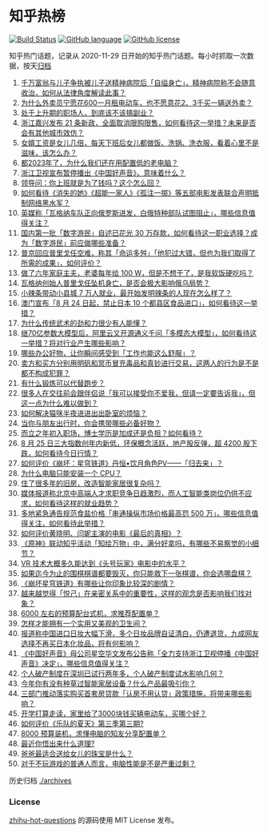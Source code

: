 # 知乎热榜
[![Build Status](https://github.com/ToWeLong/zhihu-hot-questions/workflows/CI/badge.svg)](https://github.com/ToWeLong/zhihu-hot-questions/actions)
[![GitHub language](https://img.shields.io/badge/language-golang-orange.svg)](https://golang.org/)
[![GitHub license](https://img.shields.io/github/license/ToWeLong/zhihu-hot-questions)](https://github.com/ToWeLong/zhihu-hot-questions/blob/main/LICENSE)

知乎热门话题，记录从 2020-11-29 日开始的知乎热门话题。每小时抓取一次数据，按天[归档](./archives)

<!-- BEGIN -->

1. [千万富翁与儿子争执被儿子送精神病院后「自缢身亡」，精神病院称不会随意收治，如何从法律角度解读此事？](https://www.zhihu.com/question/619118393)
1. [为什么外卖员宁愿花600一月租电动车，也不愿意花2、3千买一辆送外卖？](https://www.zhihu.com/question/618483081)
1. [处于上升期的职场人，到底该不该搞副业？](https://www.zhihu.com/question/616762785)
1. [浙江嘉兴发布 21 条新政，全面取消限购限售，如何看待这一举措？未来是否会有其他城市效仿？](https://www.zhihu.com/question/619137780)
1. [女婿工资是女儿几倍，每天下班后女儿都做饭、洗锅、洗衣服，看着心里不是滋味，该怎么办？](https://www.zhihu.com/question/618378502)
1. [都2023年了，为什么我们还在用配置低的老电脑？](https://www.zhihu.com/question/618352533)
1. [浙江卫视宣布暂停播出《中国好声音》，意味着什么？](https://www.zhihu.com/question/619090524)
1. [领导问：你上班就是为了钱吗？这个怎么回？](https://www.zhihu.com/question/617934244)
1. [如何看待《消失的她》《超能一家人》《孤注一掷》等五部电影发表联合声明抵制网络黑水军？](https://www.zhihu.com/question/618940136)
1. [英媒称「瓦格纳车队正向俄罗斯进发，白俄特种部队试图阻止」，哪些信息值得关注？](https://www.zhihu.com/question/618935705)
1. [国内第一批「数字游民」自述已花光 30 万存款，如何看待这一职业选择？成为「数字游民」前应做哪些准备？](https://www.zhihu.com/question/618950529)
1. [普京回应普里戈任空难，称其「命运多舛」「他犯过大错，但也为我们取得了所需的成果」，如何评价？](https://www.zhihu.com/question/619086963)
1. [做了六年家庭主夫，老婆每年给 100 W，但是不想干了，是我软饭硬吃吗？](https://www.zhihu.com/question/616790757)
1. [瓦格纳创始人普里戈任坠机身亡，是否会极大影响俄乌局势？](https://www.zhihu.com/question/618879754)
1. [小辣条带动小县城 7 万人就业，最开始发明辣条的人现在怎么样了？](https://www.zhihu.com/question/619112332)
1. [澳门宣布「8 月 24 日起，禁止日本 10 个都县区食品进口」，如何看待这一举措？](https://www.zhihu.com/question/618575267)
1. [为什么传统武术的劲和力很少有人能懂？](https://www.zhihu.com/question/500121274)
1. [继70亿参数大模型后，阿里云又开源通义千问「多模态大模型」，如何看待这一举措？将对行业产生哪些影响？](https://www.zhihu.com/question/619105275)
1. [哪些办公好物，让你瞬间感受到「工作也能这么舒服」？](https://www.zhihu.com/question/617729237)
1. [卖方和买方分别用明矾和冥币冒充毒品和真钞进行交易，这两人的行为是不是都不构成犯罪？](https://www.zhihu.com/question/617365163)
1. [有什么锻炼可以代替跑步？](https://www.zhihu.com/question/618511166)
1. [很多人在交往前会跟伴侣说「我可以接受你不爱我，但请一定要告诉我」，但这一点为什么难以做到？](https://www.zhihu.com/question/617745797)
1. [如何解决猫咪半夜进进出出卧室的烦恼？](https://www.zhihu.com/question/471318049)
1. [当你与朋友出行时，你会携带哪些必备好物？](https://www.zhihu.com/question/614480950)
1. [而立之年初入职场，博士学历是加成还是负担？如何看待？](https://www.zhihu.com/question/618709284)
1. [8 月 25 日三大指数创年内新低，环保概念活跃，地产股反弹，超 4200 股下跌，如何看待今日行情？](https://www.zhihu.com/question/619077132)
1. [如何评价《崩坏：星穹铁道》丹恒•饮月角色PV——「归去来」？](https://www.zhihu.com/question/619098113)
1. [为什么电脑只能安装一个 CPU？](https://www.zhihu.com/question/617998258)
1. [住了很多年的旧房，改造智能家居很复杂吗？](https://www.zhihu.com/question/585242698)
1. [媒体报道称北京中高端人才求职竞争日趋激烈，而人工智能类岗位仍供不应求，如何看待这样的就业趋势？](https://www.zhihu.com/question/619106400)
1. [多地紧急通告规范食盐价格「串通操纵市场价格最高罚 500 万」，哪些信息值得关注，如何看待此举措？](https://www.zhihu.com/question/619109096)
1. [如何评价黄晓明、闫妮主演的电影《最后的真相》？](https://www.zhihu.com/question/601040553)
1. [《原神》联动知乎活动「知绘万物」中，满分好拿吗，有哪些不易察觉的小细节？](https://www.zhihu.com/question/619096235)
1. [VR 技术大概多久能达到《头号玩家》电影中的水平？](https://www.zhihu.com/question/588270025)
1. [如果迄今为止的围棋棋谱都要毁灭，你只能救下一张棋谱，你会选哪盘棋？](https://www.zhihu.com/question/615231566)
1. [《崩坏星穹铁道》有哪些让你印象比较深的剧情？](https://www.zhihu.com/question/599177634)
1. [越来越觉得「悦己」在亲密关系中的重要性，这样的观念是否影响我们找对象？](https://www.zhihu.com/question/617745782)
1. [6000 左右的预算配台式机，求推荐配置单？](https://www.zhihu.com/question/585057665)
1. [怎样才能拥有一个实用又美观的卫生间？](https://www.zhihu.com/question/619120721)
1. [报道称中国进口日妆大幅下滑，多个日妆品牌自证清白，仍遭退货，九成网友选择不再买日本化妆品，将有何影响？](https://www.zhihu.com/question/619130911)
1. [《中国好声音》母公司星空华文发布公告称「全力支持浙江卫视停播《中国好声音》决定」，哪些信息值得关注？](https://www.zhihu.com/question/619192751)
1. [个人破产制度在深圳已试行两年多，个人破产制度试水影响几何？](https://www.zhihu.com/question/619086565)
1. [今年你有没有种草过智能家居设备？什么产品最吸引你？](https://www.zhihu.com/question/614165591)
1. [三部门推动落实购买首套房贷款「认房不用认贷」政策措施，将带来哪些影响？](https://www.zhihu.com/question/619106873)
1. [开学打算走读，家里给了3000块钱买辆电动车，买哪个好？](https://www.zhihu.com/question/617972390)
1. [如何评价《乐队的夏天》第三季第三期?](https://www.zhihu.com/question/619068908)
1. [8000 预算装机，求懂电脑的知友分享配置单？](https://www.zhihu.com/question/525484573)
1. [最近你悟出来什么道理?](https://www.zhihu.com/question/603738353)
1. [爸爸最适合送给女儿的珠宝是什么？](https://www.zhihu.com/question/605207156)
1. [对于不玩游戏的普通人而言，电脑性能是不是严重过剩？](https://www.zhihu.com/question/618352972)

<!-- END -->

历史归档 [./archives](./archives)


### License
[zhihu-hot-questions](https://github.com/towelong/zhihu-hot-questions) 的源码使用 MIT License 发布。